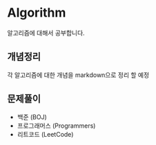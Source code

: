 # Algorithm

알고리즘에 대해서 공부합니다.

## 개념정리

각 알고리즘에 대한 개념을 markdown으로 정리 할 예정

## 문제풀이

- 백준 (BOJ)
- 프로그래머스 (Programmers)
- 리트코드 (LeetCode)

